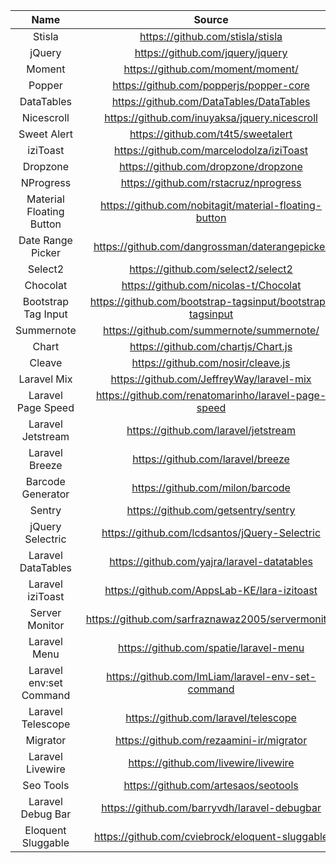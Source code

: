 |           Name           |                           Source                           |
| :----------------------: | :--------------------------------------------------------: |
|          Stisla          |              https://github.com/stisla/stisla              |
|          jQuery          |              https://github.com/jquery/jquery              |
|          Moment          |             https://github.com/moment/moment/              |
|          Popper          |          https://github.com/popperjs/popper-core           |
|        DataTables        |          https://github.com/DataTables/DataTables          |
|        Nicescroll        |       https://github.com/inuyaksa/jquery.nicescroll        |
|       Sweet Alert        |             https://github.com/t4t5/sweetalert             |
|         iziToast         |          https://github.com/marcelodolza/iziToast          |
|         Dropzone         |            https://github.com/dropzone/dropzone            |
|        NProgress         |           https://github.com/rstacruz/nprogress            |
| Material Floating Button |   https://github.com/nobitagit/material-floating-button    |
|    Date Range Picker     |       https://github.com/dangrossman/daterangepicker       |
|         Select2          |             https://github.com/select2/select2             |
|         Chocolat         |           https://github.com/nicolas-t/Chocolat            |
|   Bootstrap Tag Input    | https://github.com/bootstrap-tagsinput/bootstrap-tagsinput |
|        Summernote        |         https://github.com/summernote/summernote/          |
|          Chart           |            https://github.com/chartjs/Chart.js             |
|          Cleave          |             https://github.com/nosir/cleave.js             |
|       Laravel Mix        |         https://github.com/JeffreyWay/laravel-mix          |
|    Laravel Page Speed    |    https://github.com/renatomarinho/laravel-page-speed     |
|    Laravel Jetstream     |            https://github.com/laravel/jetstream            |
|      Laravel Breeze      |             https://github.com/laravel/breeze              |
|    Barcode Generator     |              https://github.com/milon/barcode              |
|          Sentry          |            https://github.com/getsentry/sentry             |
|     jQuery Selectric     |       https://github.com/lcdsantos/jQuery-Selectric        |
|    Laravel DataTables    |        https://github.com/yajra/laravel-datatables         |
|     Laravel iziToast     |        https://github.com/AppsLab-KE/lara-izitoast         |
|      Server Monitor      |     https://github.com/sarfraznawaz2005/servermonitor      |
|       Laravel Menu       |           https://github.com/spatie/laravel-menu           |
| Laravel env:set Command  |     https://github.com/ImLiam/laravel-env-set-command      |
|    Laravel Telescope     |            https://github.com/laravel/telescope            |
|         Migrator         |          https://github.com/rezaamini-ir/migrator          |
|     Laravel Livewire     |            https://github.com/livewire/livewire            |
|        Seo Tools         |            https://github.com/artesaos/seotools            |
|    Laravel Debug Bar     |        https://github.com/barryvdh/laravel-debugbar        |
|    Eloquent Sluggable    |      https://github.com/cviebrock/eloquent-sluggable       |